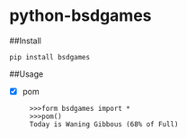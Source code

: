 # python-bsdgames

##Install
```
pip install bsdgames
```
##Usage
- [x] pom 
```
     >>>form bsdgames import *
     >>>pom()
     Today is Waning Gibbous (68% of Full)
```
